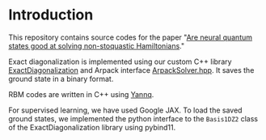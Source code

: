 # Introduction
This repository contains source codes for the paper "[Are neural quantum states good at solving non-stoquastic Hamiltonians](https://arxiv.org/abs/2012.08889)."

Exact diagonalization is implemented using our custom C++ library [ExactDiagonalization](https://github.com/chaeyeunpark/ExactDiagonalization) and Arpack interface [ArpackSolver.hpp](include/ArpackSolver.hpp). It saves the ground state in a binary format.

RBM codes are written in C++ using [Yannq](https://github.com/chaeyeunpark/Yannq).

For supervised learning, we have used Google JAX. To load the saved ground states, we implemented the python interface to the `Basis1DZ2` class of the ExactDiagonalization library using pybind11.
